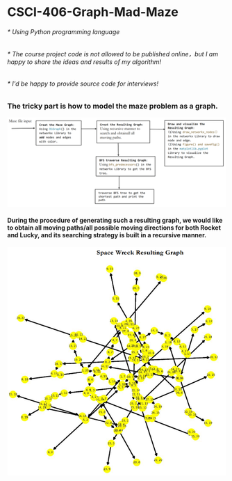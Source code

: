 # CSCI-406-Graph-Mad-Maze
###### * Using Python programming language 
###### * The course project code is not allowed to be published online，but I am happy to share the ideas and results of my algorithm!
###### * I'd be happy to provide source code for interviews!


### The tricky part is how to model the maze problem as a graph.
![image](https://github.com/pingzhang1004/CSCI-406-Graph-Mad-Maze/blob/main/MadMaze_workflow.png)

#### During the procedure of generating such a resulting graph, we would like to obtain all moving paths/all possible moving directions for both Rocket and Lucky, and its searching strategy is built in a recursive manner.

![image](https://github.com/pingzhang1004/CSCI-406-Graph-Mad-Maze/blob/main/Maze_Resulting_Graph.png)

